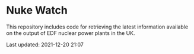 # Nuke Watch

This repository includes code for retrieving the latest information available on the output of EDF nuclear power plants in the UK.

Last updated: 2021-12-20 21:07